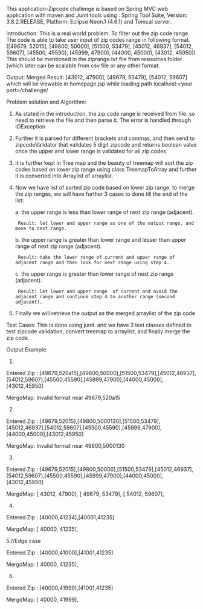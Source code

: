 This application-Zipcode challenge  is based on  Spring MVC web application with maven and Junit tools using : Spring Tool Suite, Version: 3.8.2.RELEASE, Platform: Eclipse Neon.1 (4.6.1) and Tomcal server.

Introduction:
 This is a real world problem. To filter out the zip code range. 
 The code is able to take user input of zip codes range in following format. 
   ([49679, 52015], [49800, 50000], [51500, 53479], [45012, 46937], [54012, 59607], [45500, 45590], [45999, 47900], [44000, 45000], [43012, 45950])
This should be mentioned in the ziprange.txt file from resources folder (which later can be scalable from csv file or any other format.

Output: 
Merged Result:
   [43012, 47900], [49679, 53479], [54012, 59607] 
which will be viewable in homepage.jsp while loading path localhost:\<your port\>/challenge/



Problem solution and Algorithm:
1. As stated in the introduction, the zip code range is received from file. so need to retrieve the file and then parse it. The error is handled through IOException
2. Further it is parsed for different brackets and commas, and then send to zipcodeValidator that validates 5 digit zipcode and returns boolean value
once the upper and lower range is validated for all zip codes 
3. It is further kept in Tree map and the beauty of treemap will sort the zip codes based on lower zip range using class TreemapToArray and further it is converted into Arraylist of arraylist. 
4. Now we have list of sorted zip code based on lower zip range. to merge the zip ranges, we will have further 3 cases to done till the end of the list:

	a. the upper range is less than lower range of next zip range (adjacent). 

		Result: let lower and upper range as one of the output range. and move to next range.
		
	b. the upper range is greater than lower range and lesser than upper range of next zip range (adjacent).
		
		Result: take the lower range of current and upper range of adjacent range and then look for next range using step 4.
		
	c. the upper range is greater than lower range of next zip range (adjacent). 
		
		Result: let lower and upper range  of current and avoid the adjacent range and continue step 4 to another range (second adjacent).
5. Finally we will retrieve the output as the merged arraylist of the zip code 

Test Cases:
This is done using junit. and we have 3 test classes defined to test zipcode validation, convert treemap to arraylist, and finally merge the zip code.


Output Example:  

1. 
Entered Zip :
[49679,520a15],[49800,50000],[51500,53479],[45012,46937],[54012,59607],[45500,45590],[45999,47900],[44000,45000],[43012,45950]

MergdMap:
Invalid format near 49679,520a15

2.
Entered Zip :
[49679,52015],[49800,5000130],[51500,53479],[45012,46937],[54012,59607],[45500,45590],[45999,47900],[44000,45000],[43012,45950]

MergdMap:
Invalid format near 49800,5000130

3. 
Entered Zip :
[49679,52015],[49800,50000],[51500,53479],[45012,46937],[54012,59607],[45500,45590],[45999,47900],[44000,45000],[43012,45950]

MergdMap:
[ 43012, 47900], [ 49679, 53479], [ 54012, 59607],


4.
 Entered Zip :
[40000,41234],[40001,41235]

MergdMap:
[ 40000, 41235], 

 
5.//Edge case

 Entered Zip :
[40000,41000],[41001,41235]

MergdMap:
[ 40000, 41235],


6.
 Entered Zip :
[40000,41999],[41001,41235]

MergdMap:
[ 40000, 41999],


